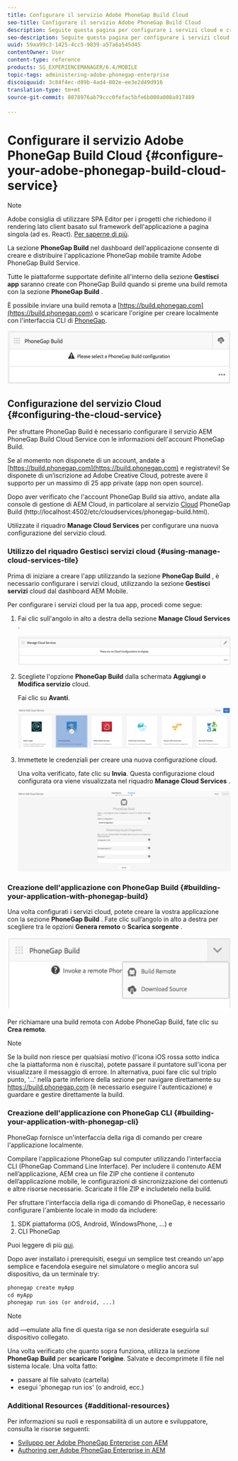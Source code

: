 ```yaml
---
title: Configurare il servizio Adobe PhoneGap Build Cloud
seo-title: Configurare il servizio Adobe PhoneGap Build Cloud
description: Seguite questa pagina per configurare i servizi cloud e creare la vostra applicazione con PhoneGap build.
seo-description: Seguite questa pagina per configurare i servizi cloud e creare la vostra applicazione con PhoneGap build.
uuid: 59aa99c3-1425-4cc5-9839-a57a6a545d45
contentOwner: User
content-type: reference
products: SG_EXPERIENCEMANAGER/6.4/MOBILE
topic-tags: administering-adobe-phonegap-enterprise
discoiquuid: 3c84f4ec-d89b-4ad4-802e-ee3e2d49d916
translation-type: tm+mt
source-git-commit: 8078976ab79ccc0fefac5bfe6b000a008a917489

---
```



# Configurare il servizio Adobe PhoneGap Build Cloud {#configure-your-adobe-phonegap-build-cloud-service}

>[!NOTE]
>
>Adobe consiglia di utilizzare SPA Editor per i progetti che richiedono il rendering lato client basato sul framework dell&#39;applicazione a pagina singola (ad es. React). [Per saperne di più](/help/sites-developing/spa-overview.md).

La sezione **PhoneGap Build** nel dashboard dell&#39;applicazione consente di creare e distribuire l&#39;applicazione PhoneGap mobile tramite Adobe PhoneGap Build Service.

Tutte le piattaforme supportate definite all&#39;interno della sezione **Gestisci app** saranno create con PhoneGap Build quando si preme una build remota con la sezione **PhoneGap Build** .

È possibile inviare una build remota a [https://build.phonegap.com](https://build.phonegap.com) o scaricare l&#39;origine per creare localmente con l&#39;interfaccia CLI di [PhoneGap](https://docs.phonegap.com/references/phonegap-cli/).

![Sezione build PhoneGap](assets/chlimage_1-60.png)

## Configurazione del servizio Cloud {#configuring-the-cloud-service}

Per sfruttare PhoneGap Build è necessario configurare il servizio AEM PhoneGap Build Cloud Service con le informazioni dell&#39;account PhoneGap Build.

Se al momento non disponete di un account, andate a [https://build.phonegap.com](https://build.phonegap.com) e registratevi! Se disponete di un’iscrizione ad Adobe Creative Cloud, potreste avere il supporto per un massimo di 25 app private (app non open source).

Dopo aver verificato che l&#39;account PhoneGap Build sia attivo, andate alla console di gestione di AEM Cloud, in particolare al servizio [Cloud](http://localhost:4502/etc/cloudservices/phonegap-build.html) PhoneGap Build (http://localhost:4502/etc/cloudservices/phonegap-build.html).

Utilizzate il riquadro **Manage Cloud Services** per configurare una nuova configurazione del servizio cloud.

### Utilizzo del riquadro Gestisci servizi cloud {#using-manage-cloud-services-tile}

Prima di iniziare a creare l&#39;app utilizzando la sezione **PhoneGap Build** , è necessario configurare i servizi cloud, utilizzando la sezione **Gestisci servizi** cloud dal dashboard AEM Mobile.

Per configurare i servizi cloud per la tua app, procedi come segue:

1. Fai clic sull&#39;angolo in alto a destra della sezione **Manage Cloud Services** .

   ![chlimage_1-61](assets/chlimage_1-61.png)

1. Scegliete l&#39;opzione **PhoneGap Build** dalla schermata **Aggiungi o Modifica servizio** cloud.

   Fai clic su **Avanti**.

   ![chlimage_1-62](assets/chlimage_1-62.png)

1. Immettete le credenziali per creare una nuova configurazione cloud.

   Una volta verificato, fate clic su **Invia**. Questa configurazione cloud configurata ora viene visualizzata nel riquadro **Manage Cloud Services** .

   ![chlimage_1-63](assets/chlimage_1-63.png)

### Creazione dell&#39;applicazione con PhoneGap Build {#building-your-application-with-phonegap-build}

Una volta configurati i servizi cloud, potete creare la vostra applicazione con la sezione **PhoneGap Build** . Fate clic sull’angolo in alto a destra per scegliere tra le opzioni **Genera remoto** o **Scarica sorgente** .

![chlimage_1-64](assets/chlimage_1-64.png)

Per richiamare una build remota con Adobe PhoneGap Build, fate clic su **Crea remoto**.

>[!NOTE]
>
>Se la build non riesce per qualsiasi motivo (l&#39;icona iOS rossa sotto indica che la piattaforma non è riuscita), potete passare il puntatore sull&#39;icona per visualizzare il messaggio di errore. In alternativa, puoi fare clic sul triplo punto, &#39;...&#39; nella parte inferiore della sezione per navigare direttamente su https://build.phonegap.com (è necessario eseguire l&#39;autenticazione) e guardare e gestire direttamente la build.

### Creazione dell&#39;applicazione con PhoneGap CLI {#building-your-application-with-phonegap-cli}

PhoneGap fornisce un&#39;interfaccia della riga di comando per creare l&#39;applicazione localmente.

Compilare l&#39;applicazione PhoneGap sul computer utilizzando l&#39;interfaccia CLI (PhoneGap Command Line Interface). Per includere il contenuto AEM nell’applicazione, AEM crea un file ZIP che contiene il contenuto dell’applicazione mobile, le configurazioni di sincronizzazione dei contenuti e altre risorse necessarie. Scaricate il file ZIP e includetelo nella build.

Per sfruttare l&#39;interfaccia della riga di comando di PhoneGap, è necessario configurare l&#39;ambiente locale in modo da includere:

1. SDK piattaforma (iOS, Android, WindowsPhone, ...) e
1. CLI PhoneGap

Puoi leggere di più [qui](https://docs.phonegap.com/references/phonegap-cli/).

Dopo aver installato i prerequisiti, esegui un semplice test creando un&#39;app semplice e facendola eseguire nel simulatore o meglio ancora sul dispositivo, da un terminale try:

```xml
phonegap create myApp
cd myApp
phonegap run ios (or android, ...)
```

>[!NOTE]
>
>add —emulate alla fine di questa riga se non desiderate eseguirla sul dispositivo collegato.

Una volta verificato che quanto sopra funziona, utilizza la sezione **PhoneGap Build** per **scaricare l&#39;origine**. Salvate e decomprimete il file nel sistema locale. Una volta fatto:

* passare al file salvato (cartella)
* esegui &#39;phonegap run ios&#39; (o android, ecc.)

### Additional Resources {#additional-resources}

Per informazioni su ruoli e responsabilità di un autore e sviluppatore, consulta le risorse seguenti:

* [Sviluppo per Adobe PhoneGap Enterprise con AEM](/help/mobile/developing-in-phonegap.md)
* [Authoring per Adobe PhoneGap Enterprise in AEM](/help/mobile/phonegap.md)
